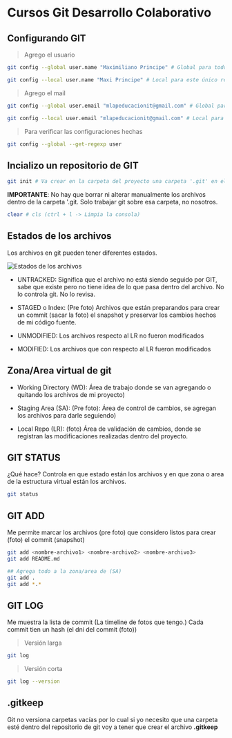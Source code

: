 # Cursos Git Desarrollo Colaborativo

## Configurando GIT

> Agrego el usuario

```sh
git config --global user.name "Maximiliano Principe" # Global para todos los repos creados con mi usuario de windows.

git config --local user.name "Maxi Principe" # Local para este único repo. (Este comando se tiene que ejecutar cuando ya tengo un repositorio de git) 
```

> Agrego el mail

```sh
git config --global user.email "mlapeducacionit@gmail.com" # Global para todos los repos creados con mi usuario de windows.

git config --local user.email "mlapeducacionit@gmail.com" # Local para este único repo. (Este comando se tiene que ejecutar cuando ya tengo un repositorio de git) 
```

> Para verificar las configuraciones hechas

```sh
git config --global --get-regexp user
```

## Incializo un repositorio de GIT

```sh
git init # Va crear en la carpeta del proyecto una carpeta '.git' en el directorio (carpeta)
```

**IMPORTANTE**: No hay que borrar ni alterar manualmente los archivos dentro de la carpeta '.git. Solo trabajar git sobre esa carpeta, no nosotros.

```sh
clear # cls (ctrl + l -> Limpia la consola)
```

## Estados de los archivos
Los archivos en git pueden tener diferentes estados.

![Estados de los archivos](_ref/git-status.png)

* UNTRACKED: Significa que el archivo no está siendo seguido por GIT, sabe que existe pero no tiene idea de lo que pasa dentro del archivo. No lo controla git. No lo revisa.

* STAGED o Index: (Pre foto) Archivos que están preparandos para crear un commit (sacar la foto) el snapshot y preservar los cambios hechos de mi código fuente.

* UNMODIFIED: Los archivos respecto al LR no fueron modificados

* MODIFIED: Los archivos que con respecto al LR fueron modificados

## Zona/Area virtual de git

* Working Directory (WD): Área de trabajo donde se van agregando o quitando los archivos de mi proyecto)

* Staging Area (SA): (Pre foto): Área de control de cambios, se agregan los archivos para darle seguiendo)

* Local Repo (LR): (foto) Área de validación de cambios, donde se registran las modificaciones realizadas dentro del proyecto. 


## GIT STATUS
¿Qué hace? Controla en que estado están los archivos y en que zona o area de la estructura virtual están los archivos.

```sh
git status
```

## GIT ADD
Me permite marcar los archivos (pre foto) que considero listos para crear (foto) el commit (snapshot)

```sh
git add <nombre-archivo1> <nombre-archivo2> <nombre-archivo3>
git add README.md

## Agrega todo a la zona/area de (SA)
git add .
git add *.*
```

## GIT LOG
Me muestra la lista de commit (La timeline de fotos que tengo.) Cada commit tien un hash (el dni del commit (foto))

> Versión larga

```sh
git log 
```

> Versión corta

```sh
git log --version 
```

## .gitkeep
Git no versiona carpetas vacías por lo cual si yo necesito que una carpeta esté dentro del repositorio de git voy a tener que crear el archivo **.gitkeep**